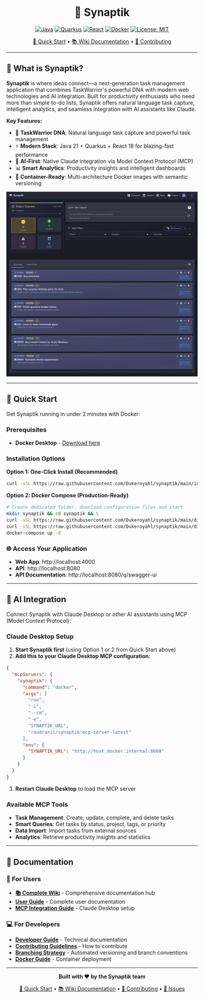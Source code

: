 <div align="center">

# 🧠 Synaptik

[![Java](https://img.shields.io/badge/Java-21+-orange.svg)](https://openjdk.java.net/)
[![Quarkus](https://img.shields.io/badge/Quarkus-3.6+-blue.svg)](https://quarkus.io/)
[![React](https://img.shields.io/badge/React-18+-61DAFB.svg)](https://reactjs.org/)
[![Docker](https://img.shields.io/docker/pulls/roudranil/synaptik?logo=docker&color=2496ED)](https://hub.docker.com/r/roudranil/synaptik)
[![License: MIT](https://img.shields.io/badge/License-MIT-yellow.svg)](https://opensource.org/licenses/MIT)

[🚀 Quick Start](#-quick-start) • [📚 Wiki Documentation](https://github.com/Dukeroyahl/Synaptik/wiki) • [🤝 Contributing](CONTRIBUTING.md)

</div>

---

## 🎯 What is Synaptik?

**Synaptik** is where ideas connect—a next-generation task management application that combines TaskWarrior's powerful DNA with modern web technologies and AI integration. Built for productivity enthusiasts who need more than simple to-do lists, Synaptik offers natural language task capture, intelligent analytics, and seamless integration with AI assistants like Claude.

**Key Features:**
- 🧠 **TaskWarrior DNA**: Natural language task capture and powerful task management
- ⚡ **Modern Stack**: Java 21 + Quarkus + React 18 for blazing-fast performance
- 🤖 **AI-First**: Native Claude integration via Model Context Protocol (MCP)
- 📊 **Smart Analytics**: Productivity insights and intelligent dashboards
- 🐳 **Container-Ready**: Multi-architecture Docker images with semantic versioning

![Synaptik Application](docs/images/app-main.png)

---

## 🚀 Quick Start

Get Synaptik running in under 2 minutes with Docker:

### Prerequisites
- **Docker Desktop** - [Download here](https://www.docker.com/products/docker-desktop/)

### Installation Options

**Option 1: One-Click Install (Recommended)**
```bash
curl -sSL https://raw.githubusercontent.com/Dukeroyahl/synaptik/main/install.sh | bash
```

**Option 2: Docker Compose (Production-Ready)**
```bash
# Create dedicated folder, download configuration files and start
mkdir synaptik && cd synaptik && \
curl -sSL https://raw.githubusercontent.com/Dukeroyahl/synaptik/main/dist/docker-compose.yml -o docker-compose.yml && \
curl -sSL https://raw.githubusercontent.com/Dukeroyahl/synaptik/main/dist/docker/.env.example -o .env && \
docker-compose up -d
```

### 🌐 Access Your Application
- **Web App**: http://localhost:4000
- **API**: http://localhost:8080
- **API Documentation**: http://localhost:8080/q/swagger-ui


---

## 🤖 AI Integration

Connect Synaptik with Claude Desktop or other AI assistants using MCP (Model Context Protocol):

### Claude Desktop Setup
1. **Start Synaptik first** (using Option 1 or 2 from Quick Start above)
2. **Add this to your Claude Desktop MCP configuration:**

```json
{
  "mcpServers": {
    "synaptik": {
      "command": "docker",
      "args": [
        "run",
        "-i",
        "--rm",
        "-e",
        "SYNAPTIK_URL",
        "roudranil/synaptik:mcp-server-latest"
      ],
      "env": {
        "SYNAPTIK_URL": "http://host.docker.internal:8080"
      }
    }
  }
}
```

3. **Restart Claude Desktop** to load the MCP server

### Available MCP Tools
- **Task Management**: Create, update, complete, and delete tasks
- **Smart Queries**: Get tasks by status, project, tags, or priority
- **Data Import**: Import tasks from external sources
- **Analytics**: Retrieve productivity insights and statistics

---

## 📖 Documentation

### 👥 For Users
- **[📚 Complete Wiki](https://github.com/Dukeroyahl/Synaptik/wiki)** - Comprehensive documentation hub
- **[User Guide](https://github.com/Dukeroyahl/Synaptik/wiki/User-Guide)** - Complete user documentation
- **[MCP Integration Guide](https://github.com/Dukeroyahl/Synaptik/wiki/MCP-Server)** - Claude Desktop setup

### 💻 For Developers  
- **[Developer Guide](https://github.com/Dukeroyahl/Synaptik/wiki/Developer-Guide)** - Technical documentation
- **[Contributing Guidelines](CONTRIBUTING.md)** - How to contribute
- **[Branching Strategy](docs/BRANCHING_STRATEGY.md)** - Automated versioning and branch conventions
- **[Docker Guide](https://github.com/Dukeroyahl/Synaptik/wiki/Docker-Guide)** - Container deployment

---

<div align="center">

**Built with ❤️ by the Synaptik team**

[🚀 Quick Start](#-quick-start) • [📚 Wiki Documentation](https://github.com/Dukeroyahl/Synaptik/wiki) • [🤝 Contributing](CONTRIBUTING.md) • [📝 Issues](https://github.com/Dukeroyahl/Synaptik/issues)

</div>